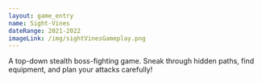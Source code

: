 ```yaml
---
layout: game_entry
name: Sight-Vines
dateRange: 2021-2022
imageLink: /img/sightVinesGameplay.png
---
```

<!--Put description here:-->
A top-down stealth boss-fighting game. Sneak through hidden paths, find equipment, and plan your attacks carefully! 
